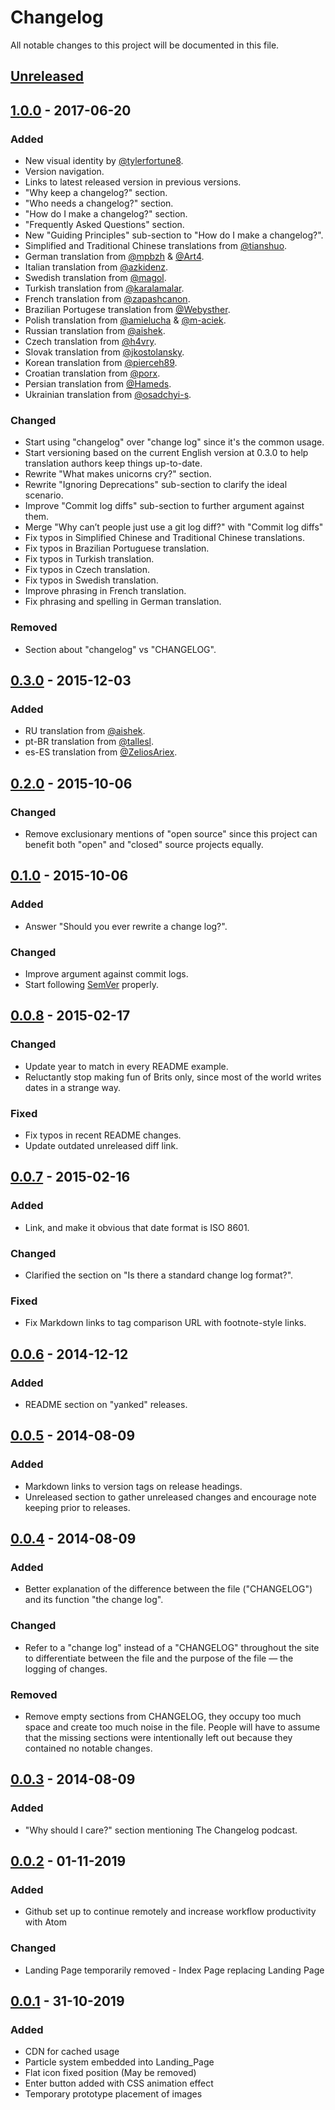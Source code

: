 # Changelog
All notable changes to this project will be documented in this file.

## [Unreleased]

## [1.0.0] - 2017-06-20
### Added
- New visual identity by [@tylerfortune8](https://github.com/tylerfortune8).
- Version navigation.
- Links to latest released version in previous versions.
- "Why keep a changelog?" section.
- "Who needs a changelog?" section.
- "How do I make a changelog?" section.
- "Frequently Asked Questions" section.
- New "Guiding Principles" sub-section to "How do I make a changelog?".
- Simplified and Traditional Chinese translations from [@tianshuo](https://github.com/tianshuo).
- German translation from [@mpbzh](https://github.com/mpbzh) & [@Art4](https://github.com/Art4).
- Italian translation from [@azkidenz](https://github.com/azkidenz).
- Swedish translation from [@magol](https://github.com/magol).
- Turkish translation from [@karalamalar](https://github.com/karalamalar).
- French translation from [@zapashcanon](https://github.com/zapashcanon).
- Brazilian Portugese translation from [@Webysther](https://github.com/Webysther).
- Polish translation from [@amielucha](https://github.com/amielucha) & [@m-aciek](https://github.com/m-aciek).
- Russian translation from [@aishek](https://github.com/aishek).
- Czech translation from [@h4vry](https://github.com/h4vry).
- Slovak translation from [@jkostolansky](https://github.com/jkostolansky).
- Korean translation from [@pierceh89](https://github.com/pierceh89).
- Croatian translation from [@porx](https://github.com/porx).
- Persian translation from [@Hameds](https://github.com/Hameds).
- Ukrainian translation from [@osadchyi-s](https://github.com/osadchyi-s).

### Changed
- Start using "changelog" over "change log" since it's the common usage.
- Start versioning based on the current English version at 0.3.0 to help
translation authors keep things up-to-date.
- Rewrite "What makes unicorns cry?" section.
- Rewrite "Ignoring Deprecations" sub-section to clarify the ideal
  scenario.
- Improve "Commit log diffs" sub-section to further argument against
  them.
- Merge "Why can’t people just use a git log diff?" with "Commit log
  diffs"
- Fix typos in Simplified Chinese and Traditional Chinese translations.
- Fix typos in Brazilian Portuguese translation.
- Fix typos in Turkish translation.
- Fix typos in Czech translation.
- Fix typos in Swedish translation.
- Improve phrasing in French translation.
- Fix phrasing and spelling in German translation.

### Removed
- Section about "changelog" vs "CHANGELOG".

## [0.3.0] - 2015-12-03
### Added
- RU translation from [@aishek](https://github.com/aishek).
- pt-BR translation from [@tallesl](https://github.com/tallesl).
- es-ES translation from [@ZeliosAriex](https://github.com/ZeliosAriex).

## [0.2.0] - 2015-10-06
### Changed
- Remove exclusionary mentions of "open source" since this project can
benefit both "open" and "closed" source projects equally.

## [0.1.0] - 2015-10-06
### Added
- Answer "Should you ever rewrite a change log?".

### Changed
- Improve argument against commit logs.
- Start following [SemVer](https://semver.org) properly.

## [0.0.8] - 2015-02-17
### Changed
- Update year to match in every README example.
- Reluctantly stop making fun of Brits only, since most of the world
  writes dates in a strange way.

### Fixed
- Fix typos in recent README changes.
- Update outdated unreleased diff link.

## [0.0.7] - 2015-02-16
### Added
- Link, and make it obvious that date format is ISO 8601.

### Changed
- Clarified the section on "Is there a standard change log format?".

### Fixed
- Fix Markdown links to tag comparison URL with footnote-style links.

## [0.0.6] - 2014-12-12
### Added
- README section on "yanked" releases.

## [0.0.5] - 2014-08-09
### Added
- Markdown links to version tags on release headings.
- Unreleased section to gather unreleased changes and encourage note
keeping prior to releases.

## [0.0.4] - 2014-08-09
### Added
- Better explanation of the difference between the file ("CHANGELOG")
and its function "the change log".

### Changed
- Refer to a "change log" instead of a "CHANGELOG" throughout the site
to differentiate between the file and the purpose of the file — the
logging of changes.

### Removed
- Remove empty sections from CHANGELOG, they occupy too much space and
create too much noise in the file. People will have to assume that the
missing sections were intentionally left out because they contained no
notable changes.

## [0.0.3] - 2014-08-09
### Added
- "Why should I care?" section mentioning The Changelog podcast.

## [0.0.2] - 01-11-2019
### Added
- Github set up to continue remotely and increase workflow productivity with
Atom

### Changed

- Landing Page temporarily removed - Index Page replacing Landing Page

## [0.0.1] - 31-10-2019
### Added
- CDN for cached usage
- Particle system embedded into Landing_Page
- Flat icon fixed position (May be removed)
- Enter button added with CSS animation effect
- Temporary prototype placement of images

[Unreleased]: https://github.com/Ryathi/Semblance/compare/v1.0.0...HEAD
[1.0.0]: https://github.com/Ryathi/Semblance/compare/v0.3.0...v1.0.0
[0.3.0]: https://github.com/Ryathi/Semblance/compare/v0.2.0...v0.3.0
[0.2.0]: https://github.com/Ryathi/Semblance/compare/v0.1.0...v0.2.0
[0.1.0]: https://github.com/Ryathi/Semblance/compare/v0.0.8...v0.1.0
[0.0.8]: https://github.com/Ryathi/Semblance/compare/v0.0.7...v0.0.8
[0.0.7]: https://github.com/Ryathi/Semblance/compare/v0.0.6...v0.0.7
[0.0.6]: https://github.com/Ryathi/Semblance/compare/v0.0.5...v0.0.6
[0.0.5]: https://github.com/Ryathi/Semblance/compare/v0.0.4...v0.0.5
[0.0.4]: https://github.com/Ryathi/Semblance/compare/v0.0.3...v0.0.4
[0.0.3]: https://github.com/Ryathi/Semblance/compare/v0.0.2...v0.0.3
[0.0.2]: https://github.com/Ryathi/Semblance/compare/v0.0.1...v0.0.2
[0.0.1]: https://github.com/Ryathi/Semblance/releases/tag/v0.0.1
